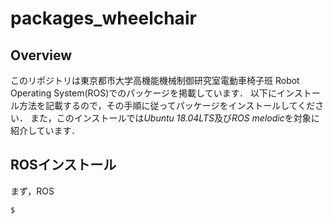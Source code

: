 # packages_wheelchair
## Overview
このリポジトリは東京都市大学高機能機械制御研究室電動車椅子班 Robot Operating System(ROS)でのパッケージを掲載しています．
以下にインストール方法を記載するので，その手順に従ってパッケージをインストールしてください．
また，このインストールでは*Ubuntu 18.04LTS*及び*ROS melodic*を対象に紹介しています．

## ROSインストール
まず，ROS
```
$ 
```
